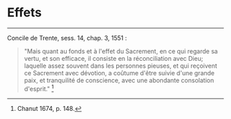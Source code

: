 # Effets

***

Concile de Trente, sess. 14, chap. 3, 1551 :

> "Mais quant au fonds et à l'effet du Sacrement, en ce qui regarde sa vertu, et son efficace, il consiste en la réconciliation avec Dieu; laquelle assez souvent dans les personnes pieuses, et qui reçoivent ce Sacrement avec dévotion, a coûtume d'être suivie d'une grande paix, et tranquilité de conscience, avec une abondante consolation d'esprit." [^1]

[^1]: Chanut 1674, p. 148.
